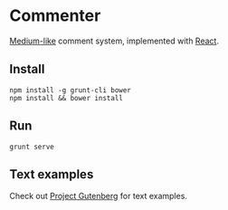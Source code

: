 # Commenter

[Medium-like][medium-comments] comment system, implemented with
[React][react].


## Install

    npm install -g grunt-cli bower
    npm install && bower install

## Run

    grunt serve


## Text examples

Check out [Project Gutenberg][gutenberg] for text examples.

[medium-comments]: https://medium.com/about/why-medium-notes-are-different-and-how-to-use-them-well-5972c72b18f2
[react]: http://facebook.github.io/react/
[gutenberg]: http://www.gutenberg.org/
